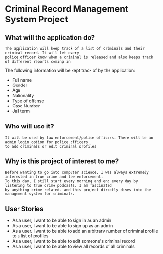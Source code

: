 # Criminal Record Management System Project

## What will the application do?

    The application will keep track of a list of criminals and their criminal record. It will let every 
    police officer know when a criminal is released and also keeps track of different reports coming in

The following information will be kept track of by the application:
- Full name
- Gender
- Age
- Nationality
- Type of offense
- Case Number
- Jail term

## Who will use it?
    It will be used by law enforcement/police officers. There will be an admin login option for police officers 
    to add criminals or edit criminal profiles

## Why is this project of interest to me?
    Before wanting to go into computer science, I was always extremely interested in true crime and law enforcement. 
    To this day, I still start every morning and end every day by listening to true crime podcasts. I am fascinated 
    by anything crime related, and this project directly dives into the management system for criminals.

## User Stories

- As a user, I want to be able to sign in as an admin
- As a user, I want to be able to sign up as an admin
- As a user, I want to be able to add an arbitrary number of criminal profile to a list of profiles
- As a user, I want to be able to edit someone's criminal record
- As a user, I want to be able to view all records of all criminals